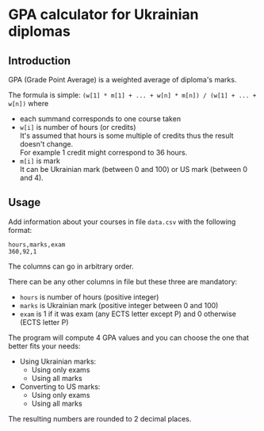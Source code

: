 # GPA calculator for Ukrainian diplomas

## Introduction

GPA (Grade Point Average) is a weighted average of diploma's marks.

The formula is simple: `(w[1] * m[1] + ... + w[n] * m[n]) / (w[1] + ... + w[n])` where
* each summand corresponds to one course taken
* `w[i]` is number of hours (or credits)\
    It's assumed that hours is some multiple of credits thus the result doesn't change.\
    For example 1 credit might correspond to 36 hours.
* `m[i]` is mark\
    It can be Ukrainian mark (between 0 and 100) or US mark (between 0 and 4).

## Usage

Add information about your courses in file `data.csv` with the following format:

```
hours,marks,exam
360,92,1
```

The columns can go in arbitrary order.

There can be any other columns in file but these three are mandatory:
* `hours` is number of hours (positive integer)
* `marks` is Ukrainian mark (positive integer between 0 and 100)
* `exam` is 1 if it was exam (any ECTS letter except P) and 0 otherwise (ECTS letter P)

The program will compute 4 GPA values and you can choose the one that better fits your needs:
* Using Ukrainian marks:
    * Using only exams
    * Using all marks
* Converting to US marks:
    * Using only exams
    * Using all marks

The resulting numbers are rounded to 2 decimal places.
